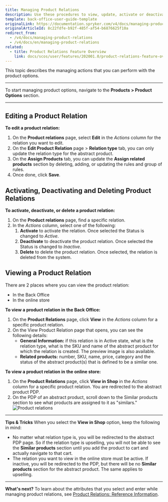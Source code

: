 ```yaml
---
title: Managing Product Relations
description: Use these procedures to view, update, activate or deactivate, and/or delete a product relation in the Back Office.
template: back-office-user-guide-template
originalLink: https://documentation.spryker.com/v4/docs/managing-product-relations
originalArticleId: 8c22fdfe-b92f-485f-af54-b6876625f10a
redirect_from:
  - /v4/docs/managing-product-relations
  - /v4/docs/en/managing-product-relations
related:
  - title: Product Relations Feature Overview
    link: docs/scos/user/features/202001.0/product-relations-feature-overview.html
---
```


This topic describes the managing actions that you can perform with the product options.
***
To start managing product options, navigate to the **Products > Product Options** section.
***
## Editing a Product Relation
**To edit a product relation:**

1. On the **Product relations** page, select **Edit** in the _Actions_ column for the relation you want to edit.
2. On the **Edit Product Relation** page > **Relation type** tab, you can only update the relation type for the abstract product.
3. On the **Assign Products** tab, you can update the **Assign related products** section by deleting, adding, or updating the rules and group of rules. 
4. Once done, click **Save**.

## Activating, Deactivating and Deleting Product Relations
**To activate, deactivate, or delete a product relation:**
1. On the **Product relations** page, find a specific relation. 
2. In the _Actions_ column, select one of the following:
    1. **Activate** to activate the relation. Once selected the Status is changed to _Active_.
    2. **Deactivate** to deactivate the product relation. Once selected the Status is changed to _Inactive_.
    3. **Delete** to delete the product relation. Once selected, the relation is deleted from the system.

## Viewing a Product Relation
There are 2 places where you can view the product relation:
* In the Back Office
* In the online store

**To view a product relation in the Back Office:**
1. On the **Product Relations** page, click **View** in the _Actions_ column for a specific product relation. 
2. On the View Product Relation page that opens, you can see the following details:
    * **General Information:** if this relation is in Active state, what is the relation type, what is the SKU and name of the abstract product for which the relation is created. The preview image is also available.
    * **Related products:** number, SKU, name, price, category and the status of the abstract product(s) that is defined to be a similar one.

**To view a product relation in the online store:**
1. On the **Product Relations** page, click **View in Shop** in the _Actions_ column for a specific product relation. 
    You are redirected to the abstract product PDP. 
2. On the PDP of an abstract product, scroll down to the Similar products section to see what products are assigned to it as "similars."
![Product relations](https://spryker.s3.eu-central-1.amazonaws.com/docs/User+Guides/Back+Office+User+Guides/Products/Products/Product+Relations/Managing+Product+Relations/product-relations.png) 

***
**Tips & Tricks**
When you select the **View in Shop** option, keep the following in mind:
* No matter what relation type is, you will be redirected to the abstract PDP page. So if the relation type is upselling, you will not be able to see the **Similar products** section until you add the product to cart and actually navigate to that cart.
* The relation you want to view in the online store must be active. If inactive, you will be redirected to the PDP, but there will be no **Similar products** section for the abstract product. The same applies to upselling.
***
**What's next?**
To learn about the attributes that you select and enter while managing product relations, see [Product Relations: Reference Information](/docs/scos/user/back-office-user-guides/{{page.version}}/merchandising/product-relations/references/product-relations-reference-information.html).
